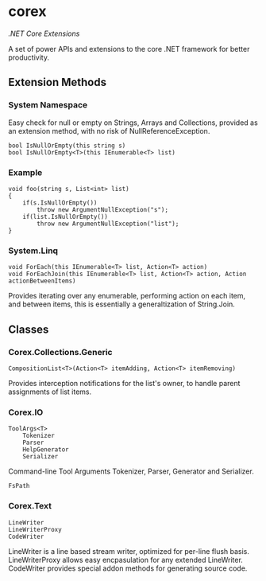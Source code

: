 corex
=====

*.NET Core Extensions*

A set of power APIs and extensions to the core .NET framework for better productivity.

## Extension Methods

### System Namespace

Easy check for null or empty on Strings, Arrays and Collections, 
provided as an extension method, with no risk of NullReferenceException.

```
bool IsNullOrEmpty(this string s)
bool IsNullOrEmpty<T>(this IEnumerable<T> list)
```
### Example
```
void foo(string s, List<int> list)
{
    if(s.IsNullOrEmpty())
        throw new ArgumentNullException("s");
    if(list.IsNullOrEmpty())
        throw new ArgumentNullException("list");
}
```

### System.Linq

```
void ForEach(this IEnumerable<T> list, Action<T> action)
void ForEachJoin(this IEnumerable<T> list, Action<T> action, Action actionBetweenItems)
```
Provides iterating over any enumerable, performing action on each item, and between items, 
this is essentially a generaltization of String.Join.

## Classes

### Corex.Collections.Generic
`CompositionList<T>(Action<T> itemAdding, Action<T> itemRemoving)`

Provides interception notifications for the list's owner, to handle parent assignments of list items.

### Corex.IO
```
ToolArgs<T>
    Tokenizer
    Parser
    HelpGenerator
    Serializer
```

Command-line Tool Arguments Tokenizer, Parser, Generator and Serializer.

`FsPath`

### Corex.Text

```
LineWriter
LineWriterProxy
CodeWriter
```

LineWriter is a line based stream writer, optimized for per-line flush basis.
LineWriterProxy allows easy encpasulation for any extended LineWriter.
CodeWriter provides special addon methods for generating source code.


